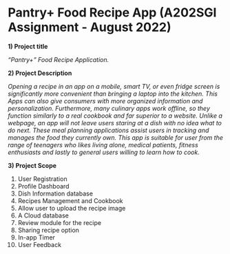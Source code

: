 # Pantry+ Food Recipe App (A202SGI Assignment - August 2022)

**1) Project title**

*“Pantry+”  Food Recipe Application.*

**2) Project Description**

*Opening a recipe in an app on a mobile, smart TV, or even fridge screen is significantly more convenient than bringing a laptop into the kitchen. This Apps can also give consumers with more organized information and personalization. Furthermore, many culinary apps work offline, so they function similarly to a real cookbook and far superior to a website. Unlike a webpage, an app will not leave users staring at a dish with no idea what to do next. These meal planning applications assist users in tracking and manages the food they currently own. This app is suitable for user from the range of teenagers who likes living alone, medical patients, fitness enthusiasts and lastly to general users willing to learn how to cook.*

**3) Project Scope**

1. User Registration
2. Profile Dashboard
3. Dish Information database
4. Recipes Management and Cookbook
5. Allow user to upload the recipe image
6. A Cloud database
7. Review module for the recipe
8. Sharing recipe option
9. In-app Timer
10. User Feedback 

